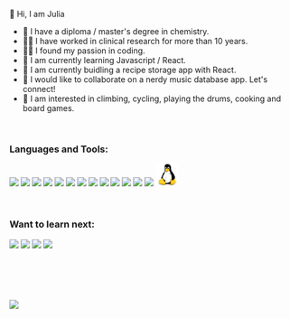 👋 Hi, I am Julia
- 🧪️  I have a diploma / master's degree in chemistry.
- 👩‍🔬️  I have worked in clinical research for more than 10 years.
- 👩‍💻️  I found my passion in coding.
- 🌱  I am currently learning Javascript / React.
- 🔭  I am currently buidling a recipe storage app with React.
- 👯  I would like to collaborate on a nerdy music database app. Let's connect!
- 👀  I am interested in climbing, cycling, playing the drums, cooking and board games.
<br>

<h3>Languages and Tools:</h3>
<p>
  <img src="https://cdn.jsdelivr.net/gh/devicons/devicon/icons/html5/html5-original-wordmark.svg" height=40px />
  <img src="https://cdn.jsdelivr.net/gh/devicons/devicon/icons/css3/css3-original-wordmark.svg" height=40px />
  <img src="https://cdn.jsdelivr.net/gh/devicons/devicon/icons/sass/sass-original.svg" height=40px height=40px />
  <img src="https://cdn.jsdelivr.net/gh/devicons/devicon/icons/bootstrap/bootstrap-original.svg" height=40px />
  <img src="https://cdn.jsdelivr.net/gh/devicons/devicon/icons/javascript/javascript-original.svg" height=40px />
  <img src="https://cdn.jsdelivr.net/gh/devicons/devicon/icons/react/react-original.svg" height=40px />
  <img src="https://cdn.jsdelivr.net/gh/devicons/devicon/icons/ruby/ruby-original.svg" height=40px />
  <img src="https://cdn.jsdelivr.net/gh/devicons/devicon/icons/rails/rails-plain-wordmark.svg" height=40px />
  <img src="https://cdn.jsdelivr.net/gh/devicons/devicon/icons/postgresql/postgresql-original.svg" height=40px />
  <img src="https://cdn.jsdelivr.net/gh/devicons/devicon/icons/git/git-original.svg" height=40px />
  <img src="https://cdn.jsdelivr.net/gh/devicons/devicon/icons/github/github-original.svg" height=40px />
  <img src="https://cdn.jsdelivr.net/gh/devicons/devicon/icons/heroku/heroku-original.svg" height=40px />
  <img src="https://cdn.jsdelivr.net/gh/devicons/devicon/icons/vscode/vscode-original.svg" height=40px />
  <img src="https://raw.githubusercontent.com/devicons/devicon/master/icons/linux/linux-original.svg" height=40px />
</p>
<br>

<h3>Want to learn next:</h3>
<p>
  <img src="https://cdn.jsdelivr.net/gh/devicons/devicon/icons/tailwindcss/tailwindcss-plain.svg" height=40px />
  <img src="https://cdn.jsdelivr.net/gh/devicons/devicon/icons/nestjs/nestjs-plain.svg" height=40px />
  <img src="https://github.com/JuliaKleber/JuliaKleber/assets/142741980/ba02b3e3-e858-4206-bbf0-5f18cd3f9cbe" height=40px />
  <img src="https://github.com/JuliaKleber/JuliaKleber/assets/142741980/ff6baf72-698b-4733-98c5-30e6b68193cc" height=40px />
</p>

<br>

  <img scr="https://github.com/JuliaKleber/JuliaKleber/assets/142741980/3bfea08a-9bb7-416b-b157-cb4c6423ba8e" height=40px />
<p><img align="left" src="https://github-readme-stats.vercel.app/api?username=juliakleber&show_icons=true&locale=en" /></p>
